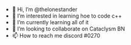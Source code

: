 - 👋 Hi, I’m @thelonestander
- 👀 I’m interested in learning hoe to code c++
- 🌱 I’m currently learning all of it
- 💞️ I’m looking to collaborate on Cataclysm BN
- 📫 How to reach me discord #0270

<!---
thelonestander/thelonestander is a ✨ special ✨ repository because its `README.md` (this file) appears on your GitHub profile.
You can click the Preview link to take a look at your changes.
--->
